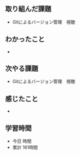 ## 取り組んだ課題
- Gitによるバージョン管理　視聴
## わかったこと
- 
## 次やる課題
- Gitによるバージョン管理　視聴　
## 感じたこと
- 
## 学習時間
- 今日 時間
- 累計 161時間
